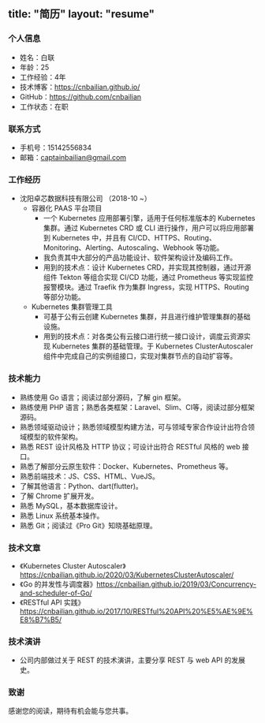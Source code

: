 title: "简历"
layout: "resume"
---

### 个人信息

* 姓名：白联
* 年龄：25
* 工作经验：4年
* 技术博客：https://cnbailian.github.io/
* GitHub：https://github.com/cnbailian
* 工作状态：在职

### 联系方式

* 手机号：15142556834
* 邮箱：captainbailian@gmail.com

### 工作经历

* 沈阳卓芯数据科技有限公司 （2018-10 ~）
  * 容器化 PAAS 平台项目
    * 一个 Kubernetes 应用部署引擎，适用于任何标准版本的 Kubernetes 集群。通过 Kubernetes CRD 或 CLI 进行操作，用户可以将应用部署到 Kubernetes 中，并且有 CI/CD、HTTPS、Routing、Monitoring、Alerting、Autoscaling、Webhook 等功能。
    * 我负责其中大部分的产品功能设计、软件架构设计及编码工作。
    * 用到的技术点：设计 Kubernetes CRD，并实现其控制器，通过开源组件 Tekton 等组合实现 CI/CD 功能，通过 Prometheus 等实现监控报警模块。通过 Traefik 作为集群 Ingress，实现 HTTPS、Routing 等部分功能。
  * Kubernetes 集群管理工具
    * 可基于公有云创建 Kubernetes 集群，并且进行维护管理集群的基础设施。
    * 用到的技术点：对各类公有云接口进行统一接口设计，调度云资源实现 Kubernetes 集群的基础管理。于 Kubernetes ClusterAutoscaler 组件中完成自己的实例组接口，实现对集群节点的自动扩容等。
<!-- 
* 上海某区块链公司 （2018-03 ~ 2018-09）

* 杭州桑提电子商务有限公司 （2017-10 ~ 2018-03）

* 中普互联网金融-信息技术部（2016-6 ~ 2017-9） -->
  

### 技术能力

* 熟练使用 Go 语言；阅读过部分源码，了解 gin 框架。
* 熟练使用 PHP 语言；熟悉各类框架：Laravel、Slim、CI等，阅读过部分框架源码。
* 熟悉领域驱动设计；熟悉领域模型构建方法，可与领域专家合作设计出符合领域模型的软件架构。
* 熟悉 REST 设计风格及 HTTP 协议；可设计出符合 RESTful 风格的 web 接口。
* 熟悉了解部分云原生软件：Docker、Kubernetes、Prometheus 等。
* 熟悉前端技术：JS、CSS、HTML、VueJS。
* 了解其他语言：Python、dart(flutter)。
* 了解 Chrome 扩展开发。
* 熟悉 MySQL，基本数据库设计。
* 熟悉 Linux 系统基本操作。
* 熟悉 Git；阅读过《Pro Git》知晓基础原理。

### 技术文章

* 《Kubernetes Cluster Autoscaler》 https://cnbailian.github.io/2020/03/KubernetesClusterAutoscaler/
* 《Go 的并发性与调度器》https://cnbailian.github.io/2019/03/Concurrency-and-scheduler-of-Go/
* 《RESTful API 实践》 https://cnbailian.github.io/2017/10/RESTful%20API%20%E5%AE%9E%E8%B7%B5/

### 技术演讲

* 公司内部做过关于 REST 的技术演讲，主要分享 REST 与 web API 的发展史。

### 致谢

感谢您的阅读，期待有机会能与您共事。
